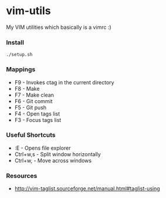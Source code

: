 # vim-utils
My VIM utilities which basically is a vimrc :)

### Install 

    ./setup.sh

### Mappings
*   F9  - Invokes ctag in the current directory
*   F8  - Make
*   F7  - Make clean
*   F6  - Git commit
*   F5  - Git push
*   F4  - Open tags list
*   F3  - Focus tags list

### Useful Shortcuts
*   :E              - Opens file explorer
*   Ctrl+w,s        - Split window horizontally
*   Ctrl+w,<arrows> - Move across windows

### Resources
*   http://vim-taglist.sourceforge.net/manual.html#taglist-using
